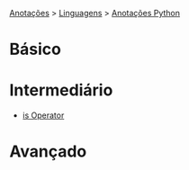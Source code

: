<link rel="stylesheet" type="text/css" href="../../CSS/dark-theme.css">

[Anotações](../) > [Linguagens](./Index.md) > [Anotações Python](./Python.md)

# Básico

# Intermediário
- [is Operator](./isOperator.md)
    
# Avançado